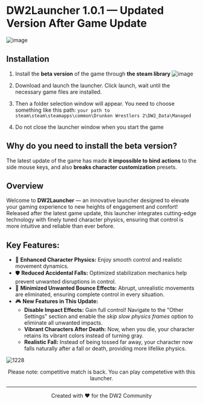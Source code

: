 # DW2Launcher 1.0.1 — Updated Version After Game Update

![image](https://github.com/user-attachments/assets/05b5cd5b-3035-4408-8d7a-a630e7f86c96)

## Installation


1) Install the **beta version** of the game through **the steam library**
![image](https://github.com/user-attachments/assets/2c675d74-f5b2-4b57-97a9-837db9e19d13)

2) Download and launch the launcher. Click launch, wait until the necessary game files are installed. 
3) Then a folder selection window will appear. You need to choose something like this path:
`your path to steam\steam\steamapps\common\Drunken Wrestlers 2\DW2_Data\Managed`
4) Do not close the launcher window when you start the game

## Why do you need to install the beta version?
The latest update of the game has made **it impossible to bind actions** to the side mouse keys, and also **breaks character customization** presets.

## Overview

Welcome to **DW2Launcher** — an innovative launcher designed to elevate your gaming experience to new heights of engagement and comfort! Released after the latest game update, this launcher integrates cutting-edge technology with finely tuned character physics, ensuring that control is more intuitive and reliable than ever before.

## Key Features:

- 🎯 **Enhanced Character Physics:** Enjoy smooth control and realistic movement dynamics.
- 🛡️ **Reduced Accidental Falls:** Optimized stabilization mechanics help prevent unwanted disruptions in control.
- 🔄 **Minimized Unwanted Bounce Effects:** Abrupt, unrealistic movements are eliminated, ensuring complete control in every situation.
- 🎮 **New Features in This Update:**
  - **Disable Impact Effects:** Gain full control! Navigate to the "Other Settings" section and enable the *skip slow physics frames* option to eliminate all unwanted impacts.
  - **Vibrant Characters After Death:** Now, when you die, your character retains its vibrant colors instead of turning gray.
  - **Realistic Fall:** Instead of being tossed far away, your character now falls naturally after a fall or death, providing more lifelike physics.

![1228](https://github.com/user-attachments/assets/8f0bdd67-703a-4167-9e00-772205fc4f2c)

<p align="center">
Please note: competitive match is back. You can play competetive with this launcher.
</p>

---

<p align="center">
Created with ❤️ for the DW2 Community
</p>
